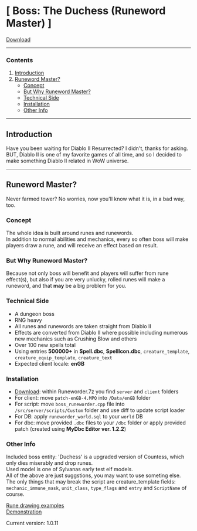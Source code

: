 # [ Boss: The Duchess (Runeword Master) ] 

[Download](https://github.com/trickerer/boss_runeworder/releases)

---------------------------------------
### Contents
1. [Introduction](#introduction)
2. [Runeword Master?](#runeword-master)
    - [Concept](#concept)
    - [But Why Runeword Master?](#but-why-runeword-master)
    - [Technical Side](#technical-side)
    - [Installation](#installation)
    - [Other Info](#other-info)

---------------------------------------
## Introduction
Have you been waiting for Diablo II Resurrected? I didn't, thanks for asking. BUT, Diablo II is one of my favorite games of all time, and so I decided to make something Diablo II related in WoW universe.

---------------------------------------
## Runeword Master?
Never farmed tower? No worries, now you'll know what it is, in a bad way, too.

### Concept
The whole idea is built around runes and runewords.  
In addition to normal abilities and mechanics, every so often boss will make players draw a rune, and will receive an effect based on result.

### But Why Runeword Master?
Because not only boss will benefit and players will suffer from rune effect(s), but also if you are very unlucky, rolled runes will make a runeword, and that **may** be a big problem for you.

### Technical Side
- A dungeon boss  
- RNG heavy  
- All runes and runewords are taken straight from Diablo II  
- Effects are converted from Diablo II where possible including numerous new mechanics such as Crushing Blow and others  
- Over 100 new spells total  
- Using entries **500000+** in **Spell.dbc**, **SpellIcon.dbc**, `creature_template`, `creature_equip_template`, `creature_text`  
- Expected client locale: **enGB**

### Installation
- [Download](Releases): within Runeworder.7z you find `server` and `client` folders  
- For client: move `patch-enGB-4.MPQ` into `/Data/enGB` folder  
- For script: move `boss_runeworder.cpp` file into `/src/server/scripts/Custom` folder and use diff to update script loader  
- For DB: apply `runeworder_world.sql` to your `world` DB  
- For dbc: move provided `.dbc` files to your `/dbc` folder or apply provided patch (created using **MyDbc Editor ver. 1.2.2**)

### Other Info
Included boss entity: 'Duchess' <Mistress of Runes> is a upgraded version of Countess, which only dies miserably and drop runes.  
Used model is one of Sylvanas early test elf models.  
All of the above are just suggstions, you may want to use someting else. The only things that may break the script are creature_template fields: `mechanic_immune_mask`, `unit_class`, `type_flags` and `entry` and `ScriptName` of course.  

[Rune drawing examples](https://www.youtube.com/playlist?list=PLr5Gtha3WkwourZgBZ1EjK4_N_jEWaqMr)  
[Demonstration](https://www.youtube.com/watch?v=K84Xi5kZGo0)

Current version: 1.0.11
